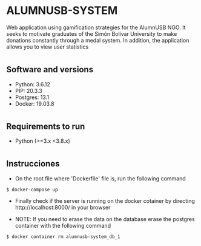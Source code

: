 # ALUMNUSB-SYSTEM
Web application using gamification strategies for the AlumnUSB NGO. It seeks to motivate graduates of the Simón Bolívar University to make donations constantly through a medal system. In addition, the application allows you to view user statistics

#
Software and versions
---------

- Python: 3.6.12
- PIP: 20.3.3
- Postgres: 13.1
- Docker: 19.03.8

#
Requirements to run
---------

- Python (>=3.x <3.8.x)

#
Instrucciones
---------

- On the root file where 'Dockerfile' file is, run the following command
```
$ docker-compose up
```
- Finally check if the server is running on the docker cotainer by directing http://localhost:8000/ in your browser

- NOTE: If you need to erase the data on the database erase the postgres container with the following command 
```
$ docker container rm alumnusb-system_db_1
```